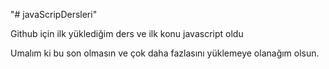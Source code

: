 "# javaScripDersleri" 


Github için ilk yüklediğim ders ve ilk konu javascript oldu 

Umalım ki bu son olmasın ve çok daha fazlasını yüklemeye olanağım olsun.


